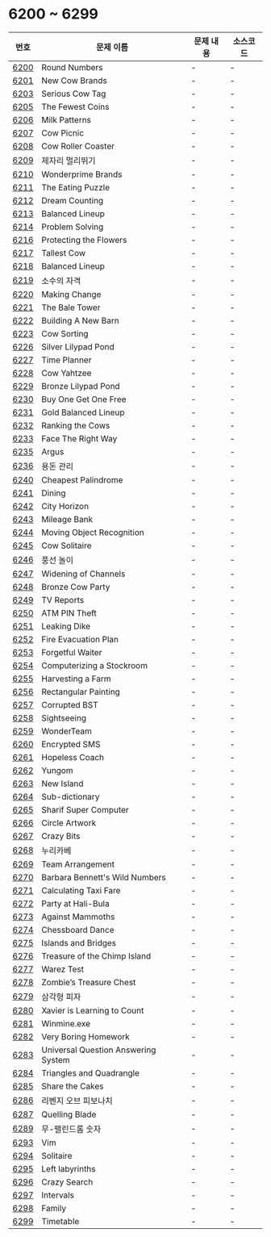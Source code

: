 # 6200 ~ 6299

번호 | 문제 이름 | 문제 내용 | 소스코드
--- | --- | --- | ---
[6200](https://www.acmicpc.net/problem/6200) | Round Numbers | - | -
[6201](https://www.acmicpc.net/problem/6201) | New Cow Brands | - | -
[6203](https://www.acmicpc.net/problem/6203) | Serious Cow Tag | - | -
[6205](https://www.acmicpc.net/problem/6205) | The Fewest Coins | - | -
[6206](https://www.acmicpc.net/problem/6206) | Milk Patterns | - | -
[6207](https://www.acmicpc.net/problem/6207) | Cow Picnic | - | -
[6208](https://www.acmicpc.net/problem/6208) | Cow Roller Coaster | - | -
[6209](https://www.acmicpc.net/problem/6209) | 제자리 멀리뛰기 | - | -
[6210](https://www.acmicpc.net/problem/6210) | Wonderprime Brands | - | -
[6211](https://www.acmicpc.net/problem/6211) | The Eating Puzzle | - | -
[6212](https://www.acmicpc.net/problem/6212) | Dream Counting | - | -
[6213](https://www.acmicpc.net/problem/6213) | Balanced Lineup | - | -
[6214](https://www.acmicpc.net/problem/6214) | Problem Solving | - | -
[6216](https://www.acmicpc.net/problem/6216) | Protecting the Flowers | - | -
[6217](https://www.acmicpc.net/problem/6217) | Tallest Cow | - | -
[6218](https://www.acmicpc.net/problem/6218) | Balanced Lineup | - | -
[6219](https://www.acmicpc.net/problem/6219) | 소수의 자격 | - | -
[6220](https://www.acmicpc.net/problem/6220) | Making Change | - | -
[6221](https://www.acmicpc.net/problem/6221) | The Bale Tower | - | -
[6222](https://www.acmicpc.net/problem/6222) | Building A New Barn | - | -
[6223](https://www.acmicpc.net/problem/6223) | Cow Sorting | - | -
[6226](https://www.acmicpc.net/problem/6226) | Silver Lilypad Pond | - | -
[6227](https://www.acmicpc.net/problem/6227) | Time Planner | - | -
[6228](https://www.acmicpc.net/problem/6228) | Cow Yahtzee | - | -
[6229](https://www.acmicpc.net/problem/6229) | Bronze Lilypad Pond | - | -
[6230](https://www.acmicpc.net/problem/6230) | Buy One Get One Free | - | -
[6231](https://www.acmicpc.net/problem/6231) | Gold Balanced Lineup | - | -
[6232](https://www.acmicpc.net/problem/6232) | Ranking the Cows | - | -
[6233](https://www.acmicpc.net/problem/6233) | Face The Right Way | - | -
[6235](https://www.acmicpc.net/problem/6235) | Argus | - | -
[6236](https://www.acmicpc.net/problem/6236) | 용돈 관리 | - | -
[6240](https://www.acmicpc.net/problem/6240) | Cheapest Palindrome | - | -
[6241](https://www.acmicpc.net/problem/6241) | Dining | - | -
[6242](https://www.acmicpc.net/problem/6242) | City Horizon | - | -
[6243](https://www.acmicpc.net/problem/6243) | Mileage Bank | - | -
[6244](https://www.acmicpc.net/problem/6244) | Moving Object Recognition | - | -
[6245](https://www.acmicpc.net/problem/6245) | Cow Solitaire | - | -
[6246](https://www.acmicpc.net/problem/6246) | 풍선 놀이 | - | -
[6247](https://www.acmicpc.net/problem/6247) | Widening of Channels | - | -
[6248](https://www.acmicpc.net/problem/6248) | Bronze Cow Party | - | -
[6249](https://www.acmicpc.net/problem/6249) | TV Reports | - | -
[6250](https://www.acmicpc.net/problem/6250) | ATM PIN Theft | - | -
[6251](https://www.acmicpc.net/problem/6251) | Leaking Dike | - | -
[6252](https://www.acmicpc.net/problem/6252) | Fire Evacuation Plan | - | -
[6253](https://www.acmicpc.net/problem/6253) | Forgetful Waiter | - | -
[6254](https://www.acmicpc.net/problem/6254) | Computerizing a Stockroom | - | -
[6255](https://www.acmicpc.net/problem/6255) | Harvesting a Farm | - | -
[6256](https://www.acmicpc.net/problem/6256) | Rectangular Painting | - | -
[6257](https://www.acmicpc.net/problem/6257) | Corrupted BST | - | -
[6258](https://www.acmicpc.net/problem/6258) | Sightseeing | - | -
[6259](https://www.acmicpc.net/problem/6259) | WonderTeam | - | -
[6260](https://www.acmicpc.net/problem/6260) | Encrypted SMS | - | -
[6261](https://www.acmicpc.net/problem/6261) | Hopeless Coach | - | -
[6262](https://www.acmicpc.net/problem/6262) | Yungom | - | -
[6263](https://www.acmicpc.net/problem/6263) | New Island | - | -
[6264](https://www.acmicpc.net/problem/6264) | Sub-dictionary | - | -
[6265](https://www.acmicpc.net/problem/6265) | Sharif Super Computer | - | -
[6266](https://www.acmicpc.net/problem/6266) | Circle Artwork | - | -
[6267](https://www.acmicpc.net/problem/6267) | Crazy Bits | - | -
[6268](https://www.acmicpc.net/problem/6268) | 누리카베 | - | -
[6269](https://www.acmicpc.net/problem/6269) | Team Arrangement | - | -
[6270](https://www.acmicpc.net/problem/6270) | Barbara Bennett's Wild Numbers | - | -
[6271](https://www.acmicpc.net/problem/6271) | Calculating Taxi Fare | - | -
[6272](https://www.acmicpc.net/problem/6272) | Party at Hali-Bula | - | -
[6273](https://www.acmicpc.net/problem/6273) | Against Mammoths | - | -
[6274](https://www.acmicpc.net/problem/6274) | Chessboard Dance | - | -
[6275](https://www.acmicpc.net/problem/6275) | Islands and Bridges | - | -
[6276](https://www.acmicpc.net/problem/6276) | Treasure of the Chimp Island | - | -
[6277](https://www.acmicpc.net/problem/6277) | Warez Test | - | -
[6278](https://www.acmicpc.net/problem/6278) | Zombie’s Treasure Chest | - | -
[6279](https://www.acmicpc.net/problem/6279) | 삼각형 피자 | - | -
[6280](https://www.acmicpc.net/problem/6280) | Xavier is Learning to Count | - | -
[6281](https://www.acmicpc.net/problem/6281) | Winmine.exe | - | -
[6282](https://www.acmicpc.net/problem/6282) | Very Boring Homework | - | -
[6283](https://www.acmicpc.net/problem/6283) | Universal Question Answering System | - | -
[6284](https://www.acmicpc.net/problem/6284) | Triangles and Quadrangle | - | -
[6285](https://www.acmicpc.net/problem/6285) | Share the Cakes | - | -
[6286](https://www.acmicpc.net/problem/6286) | 리벤지 오브 피보나치 | - | -
[6287](https://www.acmicpc.net/problem/6287) | Quelling Blade | - | -
[6289](https://www.acmicpc.net/problem/6289) | 무-팰린드롬 숫자 | - | -
[6293](https://www.acmicpc.net/problem/6293) | Vim | - | -
[6294](https://www.acmicpc.net/problem/6294) | Solitaire | - | -
[6295](https://www.acmicpc.net/problem/6295) | Left labyrinths | - | -
[6296](https://www.acmicpc.net/problem/6296) | Crazy Search | - | -
[6297](https://www.acmicpc.net/problem/6297) | Intervals | - | -
[6298](https://www.acmicpc.net/problem/6298) | Family | - | -
[6299](https://www.acmicpc.net/problem/6299) | Timetable | - | -

